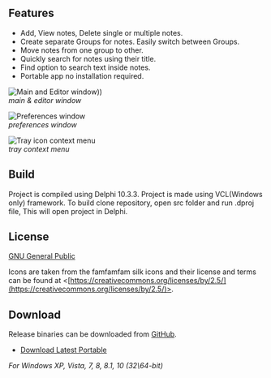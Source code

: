 

## Features
 * Add, View notes, Delete single or multiple notes. 
 * Create separate Groups for notes. Easily switch between Groups.
 * Move notes from one group to other.
 * Quickly search for notes using their title.
 * Find option to search text inside notes. 
 * Portable app no installation required.


![Main and Editor window](https://i.postimg.cc/FHK8NfPV/sshot-163.png)))  
*main & editor window*

![Preferences window](https://i.postimg.cc/50t6mSpF/sshot-165.png)  
*preferences window*

![Tray icon context menu](https://i.postimg.cc/NjwFncpt/sshot-167.png)<br>
*tray context menu*


## Build

Project is compiled using Delphi 10.3.3. Project is made using VCL(Windows only) framework. To build clone repository, open src folder and run .dproj file, This will open project in Delphi. 


## License
 
[GNU General Public](https://www.gnu.org/licenses/)

Icons are taken from the famfamfam silk icons and their license and terms can be found at
<[https://creativecommons.org/licenses/by/2.5/](https://creativecommons.org/licenses/by/2.5/)>.

## Download

Release binaries can be downloaded from [GitHub](https://github.com/OnlyDeLtA/NotesMan/releases).
 * [Download Latest Portable](https://github.com/OnlyDeLtA/NotesMan/releases/1.2.1)

  *For Windows XP, Vista, 7, 8, 8.1, 10 (32\64-bit)*